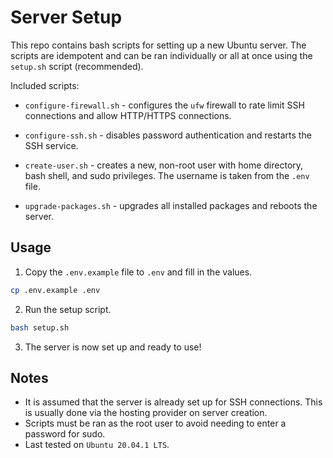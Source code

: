 # Server Setup

This repo contains bash scripts for setting up a new Ubuntu server. The scripts are idempotent and can be ran individually or all at once using the `setup.sh` script (recommended).

Included scripts:

- `configure-firewall.sh` - configures the `ufw` firewall to rate limit SSH connections and allow HTTP/HTTPS connections.

- `configure-ssh.sh` - disables password authentication and restarts the SSH service.

- `create-user.sh` - creates a new, non-root user with home directory, bash shell, and sudo privileges. The username is taken from the `.env` file.

- `upgrade-packages.sh` - upgrades all installed packages and reboots the server.

## Usage

1. Copy the `.env.example` file to `.env` and fill in the values.

```sh
cp .env.example .env
```

2. Run the setup script.

```sh
bash setup.sh
```

3. The server is now set up and ready to use!

## Notes

- It is assumed that the server is already set up for SSH connections. This is usually done via the hosting provider on server creation.
- Scripts must be ran as the root user to avoid needing to enter a password for sudo.
- Last tested on `Ubuntu 20.04.1 LTS`.
